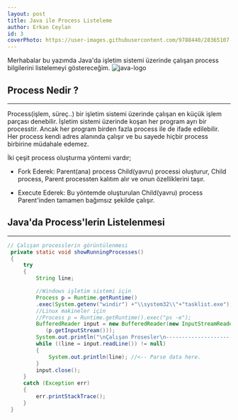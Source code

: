 ```yaml
---
layout: post
title: Java ile Process Listeleme
author: Erkan Ceylan
id: 3
coverPhoto: https://user-images.githubusercontent.com/9788440/28365107-dc581d46-6c8f-11e7-8eb9-8305b03ab5b5.jpg
---
```

Merhabalar bu yazımda Java'da işletim sistemi üzerinde çalışan process bilgilerini listelemeyi göstereceğim.
![java-logo](https://user-images.githubusercontent.com/9788440/28365107-dc581d46-6c8f-11e7-8eb9-8305b03ab5b5.jpg)

## Process Nedir ?
-----
Process(işlem, süreç..) bir işletim sistemi üzerinde çalışan en küçük işlem parçası denebilir. İşletim sistemi üzerinde koşan her program ayrı bir processtir. Ancak her program birden fazla process ile de ifade edilebilir. Her process kendi adres alanında çalışır ve bu sayede hiçbir process birbirine müdahale edemez.

İki çeşit process oluşturma yöntemi vardır;

* Fork Ederek: Parent(ana) process Child(yavru) processi oluşturur, Child process, Parent processten kalıtım alır ve onun özelliklerini taşır.

* Execute Ederek: Bu yöntemde oluşturulan Child(yavru) process Parent'inden tamamen bağımsız şekilde çalışır.

## Java'da Process'lerin Listelenmesi
-----

```java
// Çalışan processlerin görüntülenmesi
 private static void showRunningProcesses()
 {
     try
     {
         String line;

         //Windows işletim sistemi için
         Process p = Runtime.getRuntime()
         .exec(System.getenv("windir") +"\\system32\\"+"tasklist.exe");
         //Linux makineler için
         //Process p = Runtime.getRuntime().exec("ps -e");
         BufferedReader input = new BufferedReader(new InputStreamReader
            (p.getInputStream()));
         System.out.println("\nÇalışan Prosesler\n-----------------------");
         while ((line = input.readLine()) != null)
         {
             System.out.println(line); //<-- Parse data here.
         }
         input.close();
     }
     catch (Exception err)
     {
         err.printStackTrace();
     }
 }
```
